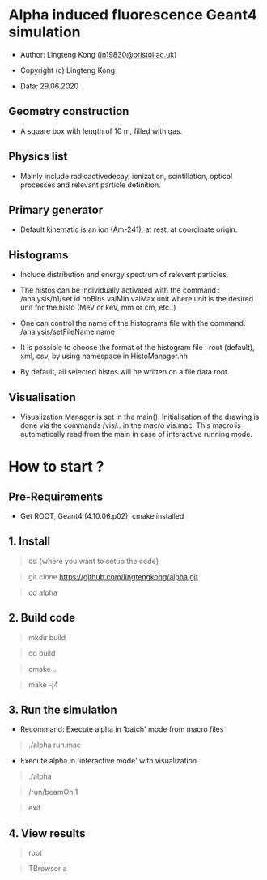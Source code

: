 # Alpha induced fluorescence Geant4 simulation

- Author: Lingteng Kong (jn19830@bristol.ac.uk) 

- Copyright (c) Lingteng Kong

- Data: 29.06.2020

## Geometry construction

- A square box with length of 10 m, filled with gas.

## Physics list

- Mainly include radioactivedecay, ionization, scintillation, optical processes and relevant particle definition.
         
## Primary generator

- Default kinematic is an ion (Am-241), at rest, at coordinate origin. 
         
## Histograms

- Include distribution and energy spectrum of relevent particles.

- The histos can be individually activated with the command :
/analysis/h1/set id nbBins  valMin valMax unit 
where unit is the desired unit for the histo (MeV or keV, mm or cm, etc..)

- One can control the name of the histograms file with the command:
/analysis/setFileName  name 

- It is possible to choose the format of the histogram file : root (default),
xml, csv, by using namespace in HistoManager.hh

- By default, all selected histos will be written on a file data.root.

## Visualisation

- Visualization Manager is set in the main().
Initialisation of the drawing is done via the commands
/vis/.. in the macro vis.mac. This macro is automatically read from the main 
in case of interactive running mode.


# How to start ?

## Pre-Requirements

- Get ROOT, Geant4 (4.10.06.p02), cmake installed

## 1. Install

> cd {where you want to setup the code}

> git clone https://github.com/lingtengkong/alpha.git

> cd alpha

## 2. Build code

> mkdir build

> cd build

> cmake ..

> make -j4

## 3. Run the simulation

- Recommand: Execute alpha in 'batch' mode from macro files

> ./alpha run.mac
   
- Execute alpha in 'interactive mode' with visualization

> ./alpha

> /run/beamOn 1

> exit

## 4. View results

> root

> TBrowser a